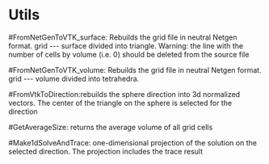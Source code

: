 # Utils

#FromNetGenToVTK_surface: 
Rebuilds the grid file in neutral Netgen format. grid --- surface divided into triangle.
Warning: the line with the number of cells by volume (i.e. 0) should be deleted from the source file

#FromNetGenToVTK_volume: Rebuilds the grid file in neutral Netgen format. 
grid --- volume divided into tetrahedra.

#FromVtkToDirection:rebuilds the sphere direction into 3d normalized vectors. The center of the triangle on the sphere is selected for the direction

#GetAverageSize: returns the average volume of all grid cells

#Make1dSolveAndTrace: one-dimensional projection of the solution on the selected direction. The projection includes the trace result
